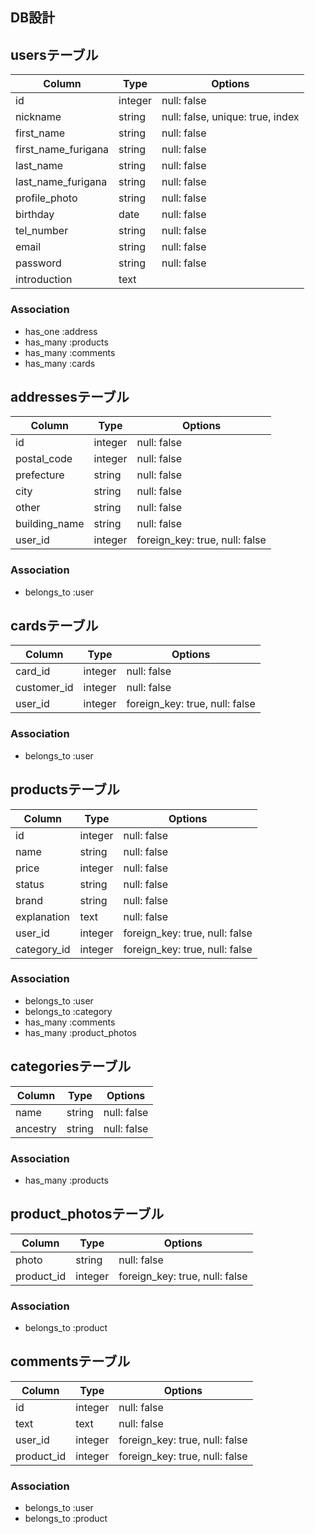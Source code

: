 ## DB設計

## usersテーブル
|Column|Type|Options|
|------|----|-------|
|id|integer|null: false|
|nickname|string|null: false, unique: true, index|
|first_name|string|null: false|
|first_name_furigana|string|null: false|
|last_name|string|null: false|
|last_name_furigana|string|null: false|
|profile_photo|string|null: false|
|birthday|date|null: false|
|tel_number|string|null: false|
|email|string|null: false|
|password|string|null: false|
|introduction|text|
### Association
- has_one :address
- has_many :products
- has_many :comments
- has_many :cards



## addressesテーブル
|Column|Type|Options|
|------|----|-------|
|id|integer|null: false|
|postal_code|integer|null: false|
|prefecture|string|null: false|
|city|string|null: false|
|other|string|null: false|
|building_name|string|null: false|
|user_id|integer|foreign_key: true, null: false|
### Association
- belongs_to :user



## cardsテーブル
|Column|Type|Options|
|------|----|-------|
|card_id|integer|null: false|
|customer_id|integer|null: false|
|user_id|integer|foreign_key: true, null: false|
### Association
- belongs_to :user




## productsテーブル
|Column|Type|Options|
|------|----|-------|
|id|integer|null: false|
|name|string|null: false|
|price|integer|null: false|
|status|string|null: false|
|brand|string|null: false|
|explanation|text|null: false|
|user_id|integer|foreign_key: true, null: false|
|category_id|integer|foreign_key: true, null: false|
### Association
- belongs_to :user
- belongs_to :category
- has_many :comments
- has_many :product_photos



## categoriesテーブル
|Column|Type|Options|
|------|----|-------|
|name|string|null: false|
|ancestry|string|null: false|
### Association
- has_many :products




## product_photosテーブル
|Column|Type|Options|
|------|----|-------|
|photo|string|null: false|
|product_id|integer|foreign_key: true, null: false|
### Association
- belongs_to :product




## commentsテーブル
|Column|Type|Options|
|------|----|-------|
|id|integer|null: false|
|text|text|null: false|
|user_id|integer|foreign_key: true, null: false|
|product_id|integer|foreign_key: true, null: false|
### Association
- belongs_to :user
- belongs_to :product
